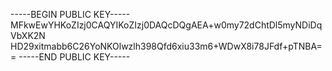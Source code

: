 -----BEGIN PUBLIC KEY-----
MFkwEwYHKoZIzj0CAQYIKoZIzj0DAQcDQgAEA+w0my72dChtDl5myNDiDqVbXK2N
HD29xitmabb6C26YoNKOlwzlh398Qfd6xiu33m6+WDwX8i78JFdf+pTNBA==
-----END PUBLIC KEY-----
